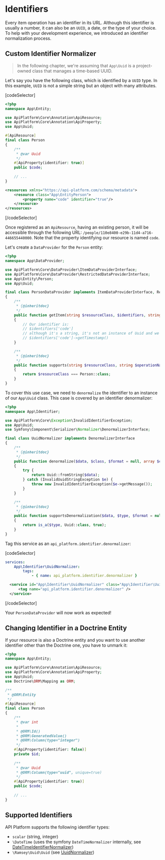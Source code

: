 # Identifiers

Every item operation has an identifier in its URL. Although this identifier is usually a number, it can also be an `UUID`, a date, or the type of your choice.
To help with your development experience, we introduced an identifier normalization process.

## Custom Identifier Normalizer

> In the following chapter, we're assuming that `App\Uuid` is a project-owned class that manages a time-based UUID.

Let's say you have the following class, which is identified by a `UUID` type. In this example, `UUID` is not a simple string but an object with many attributes.

[codeSelector]

```php
<?php
namespace App\Entity;

use ApiPlatform\Core\Annotation\ApiResource;
use ApiPlatform\Core\Annotation\ApiProperty;
use App\Uuid;

#[ApiResource]
final class Person
{
    /**
     * @var Uuid
     */
    #[ApiProperty(identifier: true)]
    public $code;
    
    // ...
}
```

```xml
<resources xmlns="https://api-platform.com/schema/metadata">
    <resource class="App\EntityPerson">
        <property name="code" identifier="true"/>
    </resource>
</resources>
```

[/codeSelector]

Once registered as an `ApiResource`, having an existing person, it will be accessible through the following URL: `/people/110e8400-e29b-11d4-a716-446655440000`.
Note that the property identifying our resource is named `code`.

Let's create a `DataProvider` for the `Person` entity:

```php
<?php
namespace App\DataProvider;

use ApiPlatform\Core\DataProvider\ItemDataProviderInterface;
use ApiPlatform\Core\DataProvider\RestrictedDataProviderInterface;
use App\Entity\Person;
use App\Uuid;

final class PersonDataProvider implements ItemDataProviderInterface, RestrictedDataProviderInterface
{
    /**
     * {@inheritdoc}
     */
    public function getItem(string $resourceClass, $identifiers, string $operationName = null, array $context = [])
    {
        // Our identifier is:
        // $identifiers['code']
        // although it's a string, it's not an instance of Uuid and we wanted to retrieve the timestamp of our time-based uuid:
        // $identifiers['code']->getTimestamp()
    }

    /**
     * {@inheritdoc}
     */
    public function supports(string $resourceClass, string $operationName = null, array $context = []): bool
    {
        return $resourceClass === Person::class;
    }
}
```

To cover this use case, we need to `denormalize` the identifier to an instance of our `App\Uuid` class. This case is covered by an identifier denormalizer:

```php
<?php
namespace App\Identifier;

use ApiPlatform\Core\Exception\InvalidIdentifierException;
use App\Uuid;
use Symfony\Component\Serializer\Normalizer\DenormalizerInterface;

final class UuidNormalizer implements DenormalizerInterface
{
    /**
     * {@inheritdoc}
     */
    public function denormalize($data, $class, $format = null, array $context = [])
    {
        try {
            return Uuid::fromString($data);
        } catch (InvalidUuidStringException $e) {
            throw new InvalidIdentifierException($e->getMessage());
        }
    }

    /**
     * {@inheritdoc}
     */
    public function supportsDenormalization($data, $type, $format = null)
    {
        return is_a($type, Uuid::class, true);
    }
}
```

Tag this service as an `api_platform.identifier.denormalizer`:

[codeSelector]

```yaml
services:
    App\Identifier\UuidNormalizer:
        tags:
            - { name: api_platform.identifier.denormalizer }
```

```xml
  <service id="App\Identifier\UuidNormalizer" class="App\Identifier\UuidNormalizer" public="false">
      <tag name="api_platform.identifier.denormalizer" />
  </service>
```

[/codeSelector]

Your `PersonDataProvider` will now work as expected!

## Changing Identifier in a Doctrine Entity

If your resource is also a Doctrine entity and you want to use another identifier other than the Doctrine one, you have to unmark it:

```php
<?php
namespace App\Entity;

use ApiPlatform\Core\Annotation\ApiResource;
use ApiPlatform\Core\Annotation\ApiProperty;
use App\Uuid;
use Doctrine\ORM\Mapping as ORM;

/**
 * @ORM\Entity
 */
#[ApiResource]
final class Person
{
    /**
     * @var int
     *
     * @ORM\Id()
     * @ORM\GeneratedValue()
     * @ORM\Column(type="integer")
     */
    #[ApiProperty(identifier: false)]
    private $id;
    
    /**
     * @var Uuid
     * @ORM\Column(type="uuid", unique=true)
     */
    #[ApiProperty(identifier: true)]
    public $code;
    
    // ...
}
```

## Supported Identifiers

API Platform supports the following identifier types:

- `scalar` (string, integer)
- `\DateTime` (uses the symfony `DateTimeNormalizer` internally, see [DateTimeIdentifierNormalizer](https://github.com/api-platform/core/blob/main/src/Identifier/Normalizer/DateTimeIdentifierDenormalizer.php))
- `\Ramsey\Uuid\Uuid` (see [UuidNormalizer](https://github.com/api-platform/core/blob/main/src/Bridge/RamseyUuid/Identifier/Normalizer/UuidNormalizer.php))
